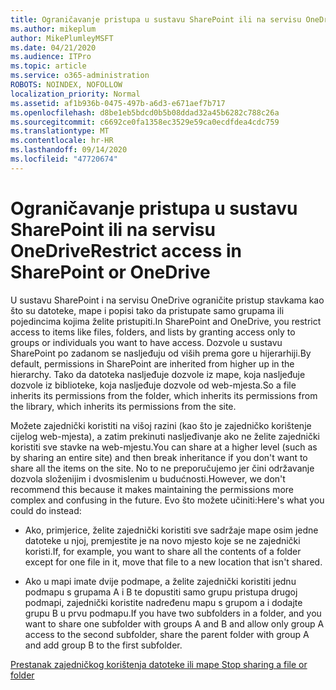 ```yaml
---
title: Ograničavanje pristupa u sustavu SharePoint ili na servisu OneDrive
ms.author: mikeplum
author: MikePlumleyMSFT
ms.date: 04/21/2020
ms.audience: ITPro
ms.topic: article
ms.service: o365-administration
ROBOTS: NOINDEX, NOFOLLOW
localization_priority: Normal
ms.assetid: af1b936b-0475-497b-a6d3-e671aef7b717
ms.openlocfilehash: d8be1eb5bdcd0b5b08ddad32a45b6282c788c26a
ms.sourcegitcommit: c6692ce0fa1358ec3529e59ca0ecdfdea4cdc759
ms.translationtype: MT
ms.contentlocale: hr-HR
ms.lasthandoff: 09/14/2020
ms.locfileid: "47720674"
---
```

# <a name="restrict-access-in-sharepoint-or-onedrive"></a><span data-ttu-id="afba6-102">Ograničavanje pristupa u sustavu SharePoint ili na servisu OneDrive</span><span class="sxs-lookup"><span data-stu-id="afba6-102">Restrict access in SharePoint or OneDrive</span></span>

<span data-ttu-id="afba6-103">U sustavu SharePoint i na servisu OneDrive ograničite pristup stavkama kao što su datoteke, mape i popisi tako da pristupate samo grupama ili pojedincima kojima želite pristupiti.</span><span class="sxs-lookup"><span data-stu-id="afba6-103">In SharePoint and OneDrive, you restrict access to items like files, folders, and lists by granting access only to groups or individuals you want to have access.</span></span> <span data-ttu-id="afba6-104">Dozvole u sustavu SharePoint po zadanom se nasljeđuju od viših prema gore u hijerarhiji.</span><span class="sxs-lookup"><span data-stu-id="afba6-104">By default, permissions in SharePoint are inherited from higher up in the hierarchy.</span></span> <span data-ttu-id="afba6-105">Tako da datoteka nasljeđuje dozvole iz mape, koja nasljeđuje dozvole iz biblioteke, koja nasljeđuje dozvole od web-mjesta.</span><span class="sxs-lookup"><span data-stu-id="afba6-105">So a file inherits its permissions from the folder, which inherits its permissions from the library, which inherits its permissions from the site.</span></span>
  
<span data-ttu-id="afba6-106">Možete zajednički koristiti na višoj razini (kao što je zajedničko korištenje cijelog web-mjesta), a zatim prekinuti nasljeđivanje ako ne želite zajednički koristiti sve stavke na web-mjestu.</span><span class="sxs-lookup"><span data-stu-id="afba6-106">You can share at a higher level (such as by sharing an entire site) and then break inheritance if you don't want to share all the items on the site.</span></span> <span data-ttu-id="afba6-107">No to ne preporučujemo jer čini održavanje dozvola složenijim i dvosmislenim u budućnosti.</span><span class="sxs-lookup"><span data-stu-id="afba6-107">However, we don't recommend this because it makes maintaining the permissions more complex and confusing in the future.</span></span> <span data-ttu-id="afba6-108">Evo što možete učiniti:</span><span class="sxs-lookup"><span data-stu-id="afba6-108">Here's what you could do instead:</span></span>
  
- <span data-ttu-id="afba6-109">Ako, primjerice, želite zajednički koristiti sve sadržaje mape osim jedne datoteke u njoj, premjestite je na novo mjesto koje se ne zajednički koristi.</span><span class="sxs-lookup"><span data-stu-id="afba6-109">If, for example, you want to share all the contents of a folder except for one file in it, move that file to a new location that isn't shared.</span></span>
    
- <span data-ttu-id="afba6-110">Ako u mapi imate dvije podmape, a želite zajednički koristiti jednu podmapu s grupama A i B te dopustiti samo grupu pristupa drugoj podmapi, zajednički koristite nadređenu mapu s grupom a i dodajte grupu B u prvu podmapu.</span><span class="sxs-lookup"><span data-stu-id="afba6-110">If you have two subfolders in a folder, and you want to share one subfolder with groups A and B and allow only group A access to the second subfolder, share the parent folder with group A and add group B to the first subfolder.</span></span>
    
[<span data-ttu-id="afba6-111">Prestanak zajedničkog korištenja datoteke ili mape </span><span class="sxs-lookup"><span data-stu-id="afba6-111">Stop sharing a file or folder </span></span>](https://go.microsoft.com/fwlink/?linkid=2008861)
  

